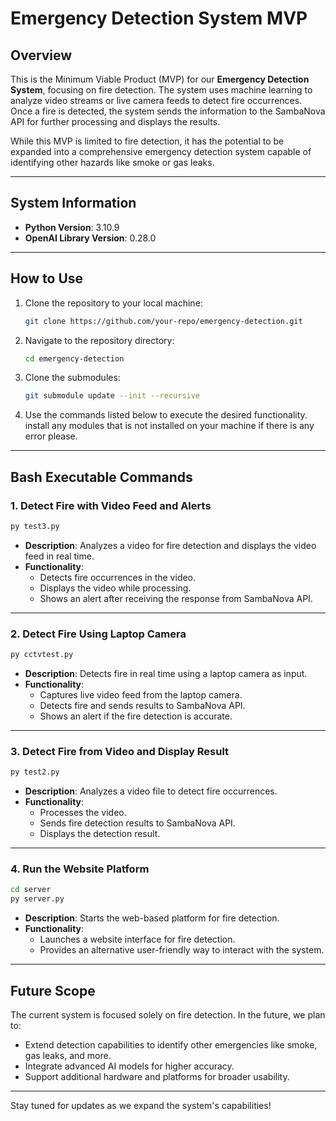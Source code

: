 # Emergency Detection System MVP

## Overview

This is the Minimum Viable Product (MVP) for our **Emergency Detection System**, focusing on fire detection. The system uses machine learning to analyze video streams or live camera feeds to detect fire occurrences. Once a fire is detected, the system sends the information to the SambaNova API for further processing and displays the results.

While this MVP is limited to fire detection, it has the potential to be expanded into a comprehensive emergency detection system capable of identifying other hazards like smoke or gas leaks.

---

## System Information

- **Python Version**: 3.10.9
- **OpenAI Library Version**: 0.28.0

---

## How to Use

1. Clone the repository to your local machine:
   ```bash
   git clone https://github.com/your-repo/emergency-detection.git
   ```


2. Navigate to the repository directory:
   ```bash
   cd emergency-detection
   ```

3. Clone the submodules:
   ```bash
   git submodule update --init --recursive
   ```

4. Use the commands listed below to execute the desired functionality. install any modules that is not installed on your machine if there is any error please.

---

## Bash Executable Commands

### 1. **Detect Fire with Video Feed and Alerts**
```bash
py test3.py
```
- **Description**: Analyzes a video for fire detection and displays the video feed in real time.
- **Functionality**:
  - Detects fire occurrences in the video.
  - Displays the video while processing.
  - Shows an alert after receiving the response from SambaNova API.

---

### 2. **Detect Fire Using Laptop Camera**
```bash
py cctvtest.py
```
- **Description**: Detects fire in real time using a laptop camera as input.
- **Functionality**:
  - Captures live video feed from the laptop camera.
  - Detects fire and sends results to SambaNova API.
  - Shows an alert if the fire detection is accurate.

---

### 3. **Detect Fire from Video and Display Result**
```bash
py test2.py
```
- **Description**: Analyzes a video file to detect fire occurrences.
- **Functionality**:
  - Processes the video.
  - Sends fire detection results to SambaNova API.
  - Displays the detection result.

---

### 4. **Run the Website Platform**
```bash
cd server
py server.py
```
- **Description**: Starts the web-based platform for fire detection.
- **Functionality**:
  - Launches a website interface for fire detection.
  - Provides an alternative user-friendly way to interact with the system.

---

## Future Scope

The current system is focused solely on fire detection. In the future, we plan to:
- Extend detection capabilities to identify other emergencies like smoke, gas leaks, and more.
- Integrate advanced AI models for higher accuracy.
- Support additional hardware and platforms for broader usability.

---

Stay tuned for updates as we expand the system's capabilities!

